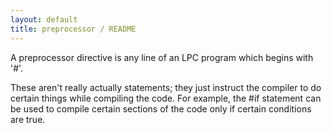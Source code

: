 ```yaml
---
layout: default
title: preprocessor / README
---
```


A preprocessor directive is any line of an LPC program which begins with '#'.

These aren't really actually statements; they just instruct the compiler to
do certain things while compiling the code. For example, the #if statement
can be used to compile certain sections of the code only if certain conditions
are true.
